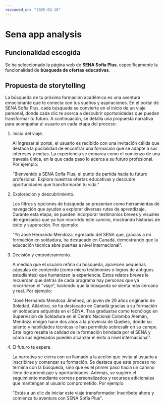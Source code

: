 ```yaml
---
reviewed_on: "2025-03-10"
---
```


# Sena app analysis

## Funcionalidad escogida

Se ha seleccionado la página web de **SENA Sofía Plus**, específicamente la funcionalidad de **búsqueda de ofertas educativas**.

## Propuesta de storytelling

La búsqueda de tu próxima formación académica es una aventura emocionante que te conecta con tus sueños y aspiraciones. En el portal de SENA Sofia Plus, cada búsqueda se convierte en el inicio de un viaje personal, donde cada clic te acerca a descubrir oportunidades que pueden transformar tu futuro. A continuación, se detalla una propuesta narrativa para acompañar al usuario en cada etapa del proceso:

1. Inicio del viaje.

	Al ingresar al portal, el usuario es recibido con una invitación cálida que destaca la posibilidad de encontrar una formación que se adapte a sus intereses y metas. La experiencia se enmarca como el comienzo de una travesía única, en la que cada paso lo acerca a su futuro profesional. Por ejemplo:

	"Bienvenido a SENA Sofía Plus, el punto de partida hacia tu futuro profesional. Explora nuestras ofertas educativas y descubre oportunidades que transformarán tu vida."

2. Exploración y descubrimiento.

	Los filtros y opciones de búsqueda se presentan como herramientas de navegación que ayudan a explorar diversas rutas de aprendizaje. Durante esta etapa, se pueden incorporar testimonios breves y visuales de egresados que ya han recorrido este camino, mostrando historias de éxito y superación. Por ejemplo:

	"Yo José Hernando Mendoza, egresado del SENA que, gracias a mi formación en soldadura, ha destacado en Canadá, demostrando que la educación técnica abre puertas a nivel internacional".

3. Decisión y empoderamiento.

	A medida que el usuario refina su búsqueda, aparecen pequeñas cápsulas de contenido (como micro testimonios o logros de antiguos estudiantes) que humanizan la experiencia. Estos relatos breves le recuerdan que detrás de cada programa hay personas que ya recorrieron el “viaje”, haciendo que la búsqueda se sienta más cercana y real. Por ejemplo:

	"José Hernando Mendoza Jiménez, un joven de 29 años originario de Soledad, Atlántico, se ha destacado en Canadá gracias a su formación en soldadura adquirida en el SENA. Tras graduarse como tecnólogo en Supervisión de Soldadura en el Centro Nacional Colombo Alemán, Mendoza emigró hace dos años a la provincia de Quebec, donde su talento y habilidades técnicas le han permitido sobresalir en su campo. Este logro resalta la calidad de la formación brindada por el SENA y cómo sus egresados pueden alcanzar el éxito a nivel internacional".

4. El futuro te espera.

	La narrativa se cierra con un llamado a la acción que invita al usuario a inscribirse y comenzar su formación. Se destaca que este proceso no termina con la búsqueda, sino que es el primer paso hacia un camino lleno de aprendizaje y oportunidades. Además, se sugiere el seguimiento mediante correos personalizados y recursos adicionales que mantengan al usuario comprometido. Por ejemplo

	"Estás a un clic de iniciar este viaje transformador. Inscríbete ahora y comienza tu aventura con SENA Sofía Plus".
